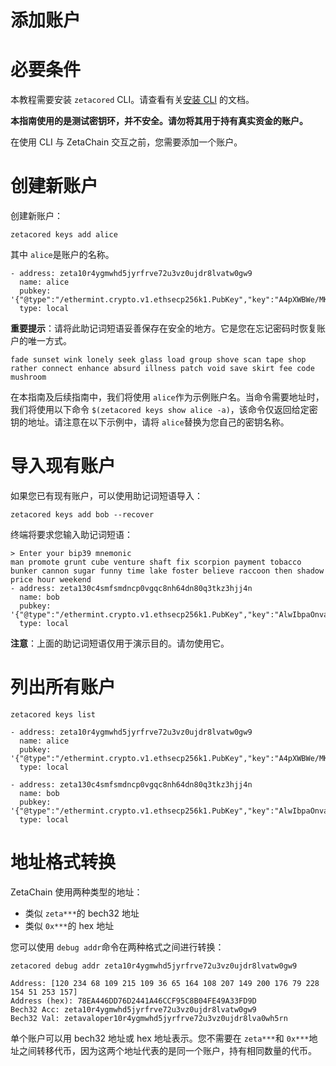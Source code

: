 # 添加账户

# 必要条件

本教程需要安装 `zetacored` CLI。请查看有关[安装 CLI](https://www.zetachain.com/docs/users/cli/setup) 的文档。

**本指南使用的是测试密钥环，并不安全。请勿将其用于持有真实资金的账户。**

在使用 CLI 与 ZetaChain 交互之前，您需要添加一个账户。

# 创建新账户

创建新账户：

```shell
zetacored keys add alice
```

其中 `alice`是账户的名称。

```shell
- address: zeta10r4ygmwhd5jyrfrve72u3vz0ujdr8lvatw0gw9
  name: alice
  pubkey: '{"@type":"/ethermint.crypto.v1.ethsecp256k1.PubKey","key":"A4pXWBWe/MK8gRhBCuOgeVZu33IaMX08TYTznbHiUg5R"}'
  type: local
```

**重要提示**：请将此助记词短语妥善保存在安全的地方。它是您在忘记密码时恢复账户的唯一方式。

```
fade sunset wink lonely seek glass load group shove scan tape shop rather connect enhance absurd illness patch void save skirt fee code mushroom
```

在本指南及后续指南中，我们将使用 `alice`作为示例账户名。当命令需要地址时，我们将使用以下命令 `$(zetacored keys show alice -a)`，该命令仅返回给定密钥的地址。请注意在以下示例中，请将 `alice`替换为您自己的密钥名称。

# 导入现有账户

如果您已有现有账户，可以使用助记词短语导入：

```shell
zetacored keys add bob --recover
```

终端将要求您输入助记词短语：

```shell
> Enter your bip39 mnemonic
man promote grunt cube venture shaft fix scorpion payment tobacco bunker cannon sugar funny time lake foster believe raccoon then shadow price hour weekend
- address: zeta130c4smfsmdncp0vgqc8nh64dn80q3tkz3hjj4n
  name: bob
  pubkey: '{"@type":"/ethermint.crypto.v1.ethsecp256k1.PubKey","key":"AlwIbpaOnvauaiRXTGZgyzRBqexCUUvwzACG+j4KzceW"}'
  type: local
```

**注意**：上面的助记词短语仅用于演示目的。请勿使用它。

# 列出所有账户

```shell
zetacored keys list
```

```shell
- address: zeta10r4ygmwhd5jyrfrve72u3vz0ujdr8lvatw0gw9
  name: alice
  pubkey: '{"@type":"/ethermint.crypto.v1.ethsecp256k1.PubKey","key":"A4pXWBWe/MK8gRhBCuOgeVZu33IaMX08TYTznbHiUg5R"}'
  type: local

- address: zeta130c4smfsmdncp0vgqc8nh64dn80q3tkz3hjj4n
  name: bob
  pubkey: '{"@type":"/ethermint.crypto.v1.ethsecp256k1.PubKey","key":"AlwIbpaOnvauaiRXTGZgyzRBqexCUUvwzACG+j4KzceW"}'
  type: local
```

# 地址格式转换

ZetaChain 使用两种类型的地址：

- 类似 `zeta***`的 bech32 地址
- 类似 `0x***`的 hex 地址

您可以使用 `debug addr`命令在两种格式之间进行转换：

```shell
zetacored debug addr zeta10r4ygmwhd5jyrfrve72u3vz0ujdr8lvatw0gw9
```

```shell
Address: [120 234 68 109 215 109 36 65 164 108 207 149 200 176 79 228 154 51 253 157]
Address (hex): 78EA446DD76D2441A46CCF95C8B04FE49A33FD9D
Bech32 Acc: zeta10r4ygmwhd5jyrfrve72u3vz0ujdr8lvatw0gw9
Bech32 Val: zetavaloper10r4ygmwhd5jyrfrve72u3vz0ujdr8lva0wh5rn
```

单个账户可以用 bech32 地址或 hex 地址表示。您不需要在 `zeta***`和 `0x***`地址之间转移代币，因为这两个地址代表的是同一个账户，持有相同数量的代币。